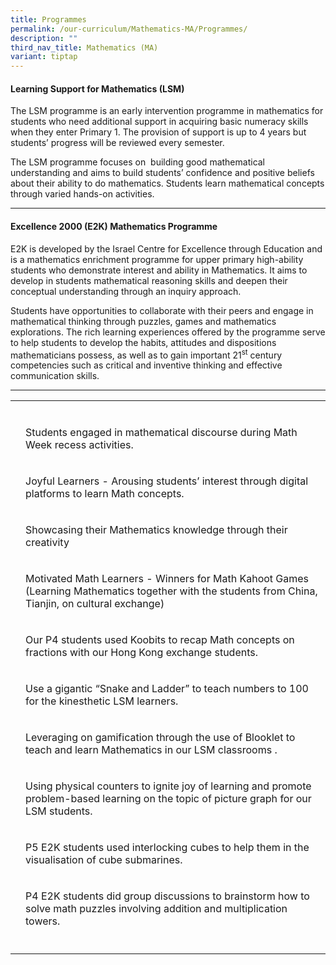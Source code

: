 ```yaml
---
title: Programmes
permalink: /our-curriculum/Mathematics-MA/Programmes/
description: ""
third_nav_title: Mathematics (MA)
variant: tiptap
---
```

<h4><strong>Learning Support for Mathematics (LSM)</strong></h4>
<p>The LSM programme is an early intervention programme in mathematics for
students who need additional support in acquiring basic numeracy skills
when they enter Primary 1. The provision of support is up to 4 years but
students’ progress will be reviewed every semester.</p>
<p>The LSM programme focuses on&nbsp; building good mathematical understanding
and aims to build students’ confidence and positive beliefs about their
ability to do mathematics. Students learn mathematical concepts through
varied hands-on activities.</p>
<hr>
<h4><strong>Excellence 2000 (E2K) Mathematics Programme&nbsp;</strong></h4>
<p>E2K is developed by the Israel Centre for Excellence through Education
and is a mathematics enrichment programme for upper primary high-ability
students who demonstrate interest and ability in Mathematics. It aims to
develop in students mathematical reasoning skills and deepen their conceptual
understanding through an inquiry approach.</p>
<p>Students have opportunities to collaborate with their peers and engage
in mathematical thinking through puzzles, games and mathematics explorations.
The rich learning experiences offered by the programme serve to help students
to develop the habits, attitudes and dispositions mathematicians possess,
as well as to gain important 21<sup>st</sup> century competencies such as
critical and inventive thinking and effective communication skills.</p>
<hr>
<table style="minWidth: 50px">
<colgroup>
<col>
<col>
</colgroup>
<tbody>
<tr>
<td rowspan="1" colspan="1">
<p></p>
</td>
<td rowspan="1" colspan="1">
<p></p>
</td>
</tr>
<tr>
<td rowspan="1" colspan="1">
<p></p>
</td>
<td rowspan="1" colspan="1">
<p>Students engaged in mathematical discourse during Math Week recess activities.</p>
</td>
</tr>
<tr>
<td rowspan="1" colspan="1">
<p></p>
</td>
<td rowspan="1" colspan="1">
<p>Joyful Learners - Arousing students’ interest through digital platforms
to learn Math concepts.</p>
</td>
</tr>
<tr>
<td rowspan="1" colspan="1">
<p></p>
</td>
<td rowspan="1" colspan="1">
<p>Showcasing their Mathematics knowledge through their creativity</p>
</td>
</tr>
<tr>
<td rowspan="1" colspan="1">
<p></p>
</td>
<td rowspan="1" colspan="1">
<p>Motivated Math Learners - Winners for Math Kahoot Games (Learning Mathematics
together with the students from China, Tianjin, on cultural exchange)</p>
</td>
</tr>
<tr>
<td rowspan="1" colspan="1">
<p></p>
</td>
<td rowspan="1" colspan="1">
<p>Our P4 students used Koobits to recap Math concepts on fractions with
our Hong Kong exchange students.</p>
</td>
</tr>
<tr>
<td rowspan="1" colspan="1">
<p></p>
</td>
<td rowspan="1" colspan="1">
<p>Use a gigantic “Snake and Ladder” to teach numbers to 100 for the kinesthetic
LSM learners.</p>
</td>
</tr>
<tr>
<td rowspan="1" colspan="1">
<p></p>
</td>
<td rowspan="1" colspan="1">
<p>Leveraging on gamification through the use of Blooklet to teach and learn
Mathematics in our LSM classrooms .&nbsp;</p>
</td>
</tr>
<tr>
<td rowspan="1" colspan="1">
<p></p>
</td>
<td rowspan="1" colspan="1">
<p>Using physical counters to ignite joy of learning and promote problem-based
learning on the topic of picture graph for our LSM students.</p>
</td>
</tr>
<tr>
<td rowspan="1" colspan="1">
<p></p>
</td>
<td rowspan="1" colspan="1">
<p>P5 E2K students used interlocking cubes to help them in the visualisation
of cube submarines.</p>
</td>
</tr>
<tr>
<td rowspan="1" colspan="1">
<p></p>
</td>
<td rowspan="1" colspan="1">
<p>P4 E2K students did group discussions to brainstorm how to solve math
puzzles involving addition and multiplication towers.</p>
</td>
</tr>
<tr>
<td rowspan="1" colspan="1">
<p></p>
</td>
<td rowspan="1" colspan="1">
<p></p>
</td>
</tr>
</tbody>
</table>
<p></p>